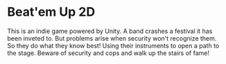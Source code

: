 # Beat'em Up 2D
This is an indie game powered by Unity. A band crashes a festival it has been inveted to. But problems arise when security won't recognize them. So they do what they know best! Using their instruments to open a path to the stage. Beware of security and cops and walk up the stairs of fame!
